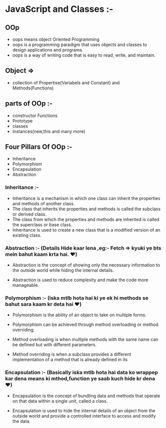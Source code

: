 # JavaScript and Classes :-

## OOp
- oops means object Oriented Programming
- oops is a programming paradigm that uses objects and classes to design applications and programs.
- oops is a way of writing code that is easy to read, write, and maintain.

## Object =>
- collection of Propertise(Variabels and Constant) and Methods(Functions)

## parts of OOp :-
- constructor Functions
- Prototype
- classes
- Instances(new,this and many more)

## Four Pillars Of OOp :-
- Inheritance
- Polymorphism
- Encapsulation
- Abstraction

### Inheritance :-
- Inheritance is a mechanism in which one class can inherit the properties and methods of another class.
- The class that inherits the properties and methods is called the subclass or derived class.
- The class from which the properties and methods are inherited is called the superclass or base class.
- Inheritance is used to create a new class that is a modified version of an existing class.

### Abstraction :- (Details Hide kaar lena ,eg:- Fetch => kyuki ye bts mein bahut kaam krta hai. ❤️)
- Abstraction is the concept of showing only the necessary information to the outside world while hiding the internal details.

- Abstraction is used to reduce complexity and make the code more manageable.

### Polymorphism :- (iska mtlb hota hai ki ye ek hi methods se bahut sara kaam kr deta hai ❤️)
- Polymorphism is the ability of an object to take on multiple forms.

- Polymorphism can be achieved through method overloading or method overriding.

- Method overloading is when multiple methods with the same name can be defined but with different parameters.

- Method overriding is when a subclass provides a different implementation of a method that is already defined in its

### Encapsulation :- (Basically iska mtlb hota hai data ko wrappep kar dena means ki mthod,function ye saab kuch hide kr dena ❤️)
- Encapsulation is the concept of bundling data and methods that operate on that data within a single unit, called a class.

- Encapsulation is used to hide the internal details of an object from the outside world and provide a controlled interface to access and modify the data.
